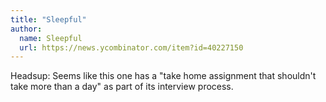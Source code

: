 ```yaml
---
title: "Sleepful"
author:
  name: Sleepful
  url: https://news.ycombinator.com/item?id=40227150
---
```

Headsup: Seems like this one has a &quot;take home assignment that shouldn&#x27;t take more than a day&quot; as part of its interview process.
